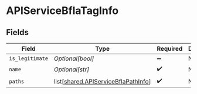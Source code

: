 # APIServiceBflaTagInfo


## Fields

| Field                                                                                    | Type                                                                                     | Required                                                                                 | Description                                                                              |
| ---------------------------------------------------------------------------------------- | ---------------------------------------------------------------------------------------- | ---------------------------------------------------------------------------------------- | ---------------------------------------------------------------------------------------- |
| `is_legitimate`                                                                          | *Optional[bool]*                                                                         | :heavy_minus_sign:                                                                       | N/A                                                                                      |
| `name`                                                                                   | *Optional[str]*                                                                          | :heavy_check_mark:                                                                       | N/A                                                                                      |
| `paths`                                                                                  | list[[shared.APIServiceBflaPathInfo](undefined/models/shared/apiservicebflapathinfo.md)] | :heavy_check_mark:                                                                       | N/A                                                                                      |